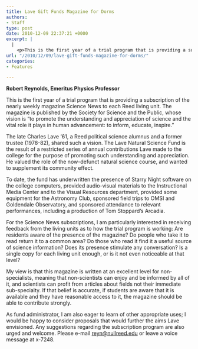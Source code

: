 ```yaml
---
title: Lave Gift Funds Magazine for Dorms
authors:
- Staff
type: post
date: 2010-12-09 22:37:21 +0000
excerpt: |
  |
    <p>This is the first year of a trial program that is providing a subscription of the nearly weekly magazine Science News to each Reed living unit. The magazine is published by the Society for Science and the Public</p>
url: "/2010/12/09/lave-gift-funds-magazine-for-dorms/"
categories:
- Features

---
```

**Robert Reynolds, Emeritus Physics Professor**

This is the first year of a trial program that is providing a subscription of the nearly weekly magazine Science News to each Reed living unit. The magazine is published by the Society for Science and the Public, whose vision is “to promote the understanding and appreciation of science and the vital role it plays in human advancement: to inform, educate, inspire.”

The late Charles Lave ‘61, a Reed political science alumnus and a former trustee (1978-82), shared such a vision. The Lave Natural Science Fund is the result of a restricted series of annual contributions Lave made to the college for the purpose of promoting such understanding and appreciation. He valued the role of the now-defunct natural science course, and wanted to supplement its community effect.

To date, the fund has underwritten the presence of Starry Night software on the college computers, provided audio-visual materials to the Instructional Media Center and to the Visual Resources department, provided some equipment for the Astronomy Club, sponsored field trips to OMSI and Goldendale Observatory, and sponsored attendance to relevant performances, including a production of Tom Stoppard’s Arcadia.

For the Science News subscriptions, I am particularly interested in receiving feedback from the living units as to how the trial program is working: Are residents aware of the presence of the magazine? Do people who take it to read return it to a common area? Do those who read it find it a useful source of science information? Does its presence stimulate any conversation? Is a single copy for each living unit enough, or is it not even noticeable at that level?

My view is that this magazine is written at an excellent level for non-specialists, meaning that non-scientists can enjoy and be informed by all of it, and scientists can profit from articles about fields not their immediate sub-specialty. If that belief is accurate, if students are aware that it is available and they have reasonable access to it, the magazine should be able to contribute strongly.

As fund administrator, I am also eager to learn of other appropriate uses; I would be happy to consider proposals that would further the aims Lave envisioned. Any suggestions regarding the subscription program are also urged and welcome. Please e-mail [&#x72;&#x65;&#x79;&#x6e;&#x40;<span class="oe_displaynone">null</span>&#x72;&#x65;&#x65;&#x64;&#x2e;&#x65;&#x64;&#x75;][1] or leave a voice message at x-7248.

 [1]: mailto:&#x72;&#x65;&#x79;&#x6e;&#x40;&#x72;&#x65;&#x65;&#x64;&#x2e;&#x65;&#x64;&#x75;
